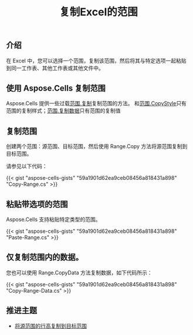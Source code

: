 ﻿---
title: 复制Excel的范围
linktitle: 复制范围
type: docs
weight: 105
url: /zh/net/copy-ranges-of-Excel/
---
## **介绍**

在 Excel 中，您可以选择一个范围，复制该范围，然后将其与特定选项一起粘贴到同一工作表、其他工作表或其他文件中。

## **使用 Aspose.Cells 复制范围**

Aspose.Cells 提供一些过载[范围.复制](https://reference.aspose.com/cells/net/aspose.cells/range/copy/#copy)复制范围的方法。
和[范围.CopyStyle](https://reference.aspose.com/cells/net/aspose.cells/range/copystyle/)只有范围的复制样式；[范围.复制数据](https://reference.aspose.com/cells/net/aspose.cells/range/copydata/)只有范围的复制值

## **复制范围**

创建两个范围：源范围、目标范围，然后使用 Range.Copy 方法将源范围复制到目标范围。

请参见以下代码：

{{< gist "aspose-cells-gists" "59a1901d62ea9ceb08456a818431a898" "Copy-Range.cs" >}}

## **粘贴带选项的范围**

Aspose.Cells 支持粘贴特定类型的范围。

{{< gist "aspose-cells-gists" "59a1901d62ea9ceb08456a818431a898" "Paste-Range.cs" >}}

## **仅复制范围内的数据。**
您也可以使用 Range.CopyData 方法复制数据，如下代码所示：

{{< gist "aspose-cells-gists" "59a1901d62ea9ceb08456a818431a898" "Copy-Range-Data.cs" >}}

## **推进主题**
- [将源范围的行高复制到目标范围](/cells/zh/net/copy-row-heights-of-source-range-to-destination-range/)


